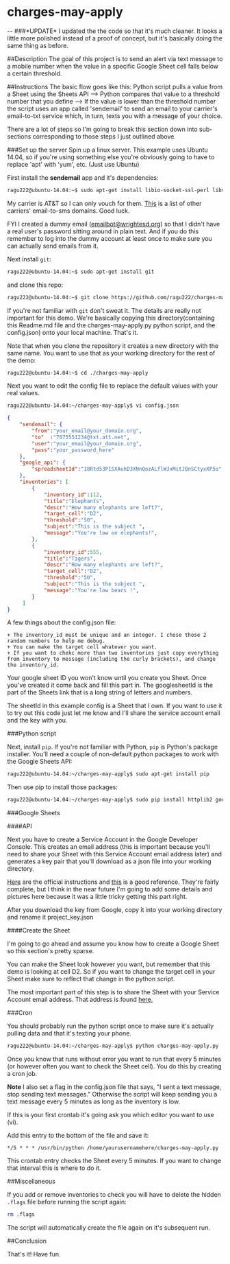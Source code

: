 # charges-may-apply
--
###\*UPDATE\*
I updated the the code so that it's much cleaner. It looks a little more polished instead of a proof of concept, but it's basically doing the same thing as before.

##Description
The goal of this project is to send an alert via text message to a mobile number when the value in a specific Google Sheet cell falls below a certain threshold.


##Instructions
The basic flow goes like this: Python script pulls a value from a Sheet using the Sheets API --> Python compares that value to a threshold number that you define --> If the value is lower than the threshold number the script uses an app called 'sendemail' to send an email to your carrier's email-to-txt service which, in turn, texts you with a message of your choice.

There are a lot of steps so I'm going to break this section down into sub-sections corresponding to those steps I just outlined above.

###Set up the server
Spin up a linux server. This example uses Ubuntu 14.04, so if you're using something else you're obviously going to have to replace 'apt' with 'yum', etc. (Just use Ubuntu)

First install the **sendemail** app and it's dependencies:

```bash
ragu222@ubuntu-14.04:~$ sudo apt-get install libio-socket-ssl-perl libssl-dev sendemail
```

My carrier is AT&T so I can only vouch for them. [This](https://goo.gl/fMHAfa) is a list of other carriers' email-to-sms domains. Good luck.

FYI I created a dummy email (emailbot@wrightesd.org) so that I didn't have a real user's password sitting around in plain text. And if you do this remember to log into the dummy account at least once to make sure you can actually send emails from it.

Next install `git`:

```bash
ragu222@ubuntu-14.04:~$ sudo apt-get install git
```

and clone this repo:

```bash
ragu222@ubuntu-14.04:~$ git clone https://github.com/ragu222/charges-may-apply
```

If you're not familiar with `git` don't sweat it. The details are really not important for this demo. We're basically copying this directory(containing this Readme.md file and the charges-may-apply.py python script, and the config.json) onto your local machine. That's it.

Note that when you clone the repository it creates a new directory with the same name. You want to use that as your working directory for the rest of the demo:

```bash
ragu222@ubuntu-14.04:~$ cd ./charges-may-apply
```

Next you want to edit the config file to replace the default values with your real values.

```bash
ragu222@ubuntu-14.04:~/charges-may-apply$ vi config.json
```
```json
{
	"sendemail": {
		"from":"your_email@your_domain.org",
		"to"  :"7075551234@txt.att.net",
		"user":"your_email@your_domain.org",
		"pass":"your_password_here"
	},
	"google_api": {
		"spreadsheetId":"18Rtd53P1SXAuhD3XNnQozALflWJxMitJQnSCtyxXP5o"
	},
	"inventories": [
		{
			"inventory_id":112,
			"title":"Elephants",
			"descr":"How many elephants are left?",
			"target_cell":"D2",
			"threshold":"50",
			"subject":"This is the subject ",
			"message":"You're low on elephants!",
		},
		{
			"inventory_id":555,
			"title":"Tigers",
			"descr":"How many elephants are left?",
			"target_cell":"D2",
			"threshold":"50",
			"subject":"This is the subject ",
			"message":"You're low bears !",
		}
	 ]
}
```
A few things about the config.json file:

	+ The inventory_id must be unique and an integer. I chose those 2 random numbers to help me debug.
	+ You can make the target cell whatever you want.
	+ If you want to chekc more than two inventories just copy everything from inventory to message (including the curly brackets), and change the inventory_id.
	
Your google sheet ID you won't know until you create you Sheet. Once you've created it come back and fill this part in. The googlesheetId is the part of the Sheets link that is a long string of letters and numbers.

The sheetId in this example config is a Sheet that I own. If you want to use it to try out this code just let me know and I'll share the service account email and the key with you.

###Python script

Next, install `pip`. If you're not familiar with Python, `pip` is Python's package installer. You'll need a couple of non-default python packages to work with the Google Sheets API:


```bash
ragu222@ubuntu-14.04:~/charges-may-apply$ sudo apt-get install pip
```

Then use pip to install those packages:

```bash
ragu222@ubuntu-14.04:~/charges-may-apply$ sudo pip install httplib2 google-api-python-client
```


###Google Sheets

####API

Next you have to create a Service Account in the Google Developer Console. This creates an email address (this is important because you'll need to share your Sheet with this Service Account email address later) and generates a key pair that you'll download as a json file into your working directory.

[Here](https://developers.google.com/sheets/quickstart/python) are the official instructions and [this](https://developers.google.com/identity/protocols/OAuth2ServiceAccount) is a good reference. They're fairly complete, but I think in the near future I'm going to add some details and pictures here because it was a little tricky getting this part right.

After you download the key from Google, copy it into your working directory and rename it project_key.json


####Create the Sheet

I'm going to go ahead and assume you know how to create a Google Sheet so this section's pretty sparse.

You can make the Sheet look however you want, but remember that this demo is looking at cell D2. So if you want to change the target cell in your Sheet make sure to reflect that change in the python script.

The most important part of this step is to share the Sheet with your Service Account email address. That address is found [here.](https://console.cloud.google.com/iam-admin/serviceaccounts/)

###Cron

You should probably run the python script once to make sure it's actually pulling data and that it's texting your phone.

```bash
ragu222@ubuntu-14.04:~/charges-may-apply$ python charges-may-apply.py
```
Once you know that runs without error you want to run that every 5 minutes (or however often you want to check the Sheet cell). You do this by creating a cron job.

**Note** 
I also set a flag in the config.json file that says, "I sent a text message, stop sending text messages." Otherwise the script will keep sending you a text message every 5 minutes as long as the inventory is low.

If this is your first crontab it's going ask you which editor you want to use (vi).

Add this entry to the bottom of the file and save it:

`*/5 * * * /usr/bin/python /home/yourusernamehere/charges-may-apply.py`

This crontab entry checks the Sheet every 5 minutes. If you want to change that interval this is where to do it.

##Miscellaneous

If you add or remove inventories to check you will have to delete the hidden ```.flags``` file before running the script again:

```bash
rm .flags
```
The script will automatically create the file again on it's subsequent run.

##Conclusion

That's it! Have fun.



